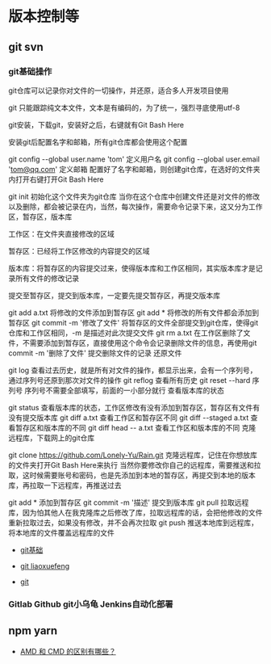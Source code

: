 # 版本控制等

## git svn

### git基础操作

git仓库可以记录你对文件的一切操作，并还原，适合多人开发项目使用

git 只能跟踪纯文本文件，文本是有编码的，为了统一，强烈寻底使用utf-8

git安装，下载git，安装好之后，右键就有Git Bash Here

安装git后配置名字和邮箱，所有git仓库都会使用这个配置

git config --global user.name 'tom' 定义用户名
git config --global user.email 'tom@qq.com' 定义邮箱
配置好了名字和邮箱，则创建git仓库，在选好的文件夹内打开右键打开Git Bash Here

git init 初始化这个文件夹为git仓库
当你在这个仓库中创建文件还是对文件的修改以及删除，都会被记录在内，当然，每次操作，需要命令记录下来，这又分为工作区，暂存区，版本库

工作区：在文件夹直接修改的区域

暂存区：已经将工作区修改的内容提交的区域

版本库：将暂存区的内容提交过来，使得版本库和工作区相同，其实版本库才是记录所有文件的修改记录

提交至暂存区，提交到版本库，一定要先提交暂存区，再提交版本库

git add a.txt 将修改的文件添加到暂存区
git add * 将修改的所有文件都会添加到暂存区
git commit -m '修改了文件' 将暂存区的文件全部提交到git仓库，使得git仓库和工作区相同，-m 是描述对此次提交文件
git rm a.txt 在工作区删除了文件，不需要添加到暂存区，直接使用这个命令会记录删除文件的信息，再使用git commit -m '删除了文件' 提交删除文件的记录
还原文件

git log 查看过去历史，就是所有对文件的操作，都显示出来，会有一个序列号，通过序列号还原到那次对文件的操作
git reflog 查看所有历史
git reset --hard 序列号 序列号不需要全部填写，前面的一小部分就行
查看版本库的状态

git status 查看版本库的状态，工作区修改有没有添加到暂存区，暂存区有文件有没有提交版本库
git diff a.txt 查看工作区和暂存区不同
git diff --staged a.txt 查看暂存区和版本库的不同
git diff head -- a.txt 查看工作区和版本库的不同
克隆远程库，下载网上的git仓库

git clone https://github.com/Lonely-Yu/Rain.git 克隆远程库，记住在你想放库的文件夹打开Git Bash Here来执行
当然你要修改你自己的远程库，需要推送和拉取，这时候需要账号和密码，也是先添加到本地的暂存区，再提交到本地的版本库，再拉取一下远程库，再推送过去

git add * 添加到暂存区
git commit -m '描述' 提交到版本库
git pull 拉取远程库，因为怕其他人在我克隆库之后修改了库，拉取远程库的话，会把他修改的文件重新拉取过去，如果没有修改，并不会再次拉取
git push 推送本地库到远程库，将本地库的文件覆盖远程库的文件

- [git基础](http://rogerdudler.github.io/git-guide/index.zh.html)

- [git liaoxuefeng](https://www.liaoxuefeng.com/wiki/896043488029600)

- [git](https://chinese.freecodecamp.org/news/git-internals-objects-branches-create-repo/)

### Gitlab Github git小乌龟 Jenkins自动化部署

## npm yarn

- [AMD 和 CMD 的区别有哪些？](https://www.zhihu.com/question/20351507)